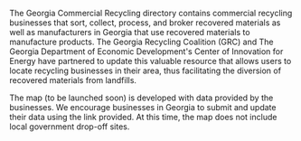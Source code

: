 
The Georgia Commercial Recycling directory contains commercial recycling businesses that sort, collect, process, and broker recovered materials as well as manufacturers in Georgia that use recovered materials to manufacture products. The Georgia Recycling Coalition (GRC) and The Georgia Department of Economic Development's Center of Innovation for Energy have partnered to update this valuable resource that allows users to locate recycling businesses in their area, thus facilitating the diversion of recovered materials from landfills.  

The map (to be launched soon) is developed with data provided by the businesses. We encourage businesses in Georgia to submit and update their data using the link provided.  At this time, the map does not include local government drop-off sites.  

<!--
A directory of commercial recyclers from the Georgia Recycling Coalition (GRC) and The Georgia Department of Economic Development's Center of Innovation for Energy.
-->

<span class="local" style="display:none">
[Review Recycler Map](https://map.georgia.org/localsite/map/#show=recyclers&state=GA) - Use our Google Form to submit updates for your organization and others.
</span>



